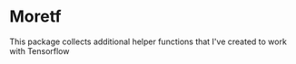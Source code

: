 # Moretf

This package collects additional helper functions that I've created to work with Tensorflow